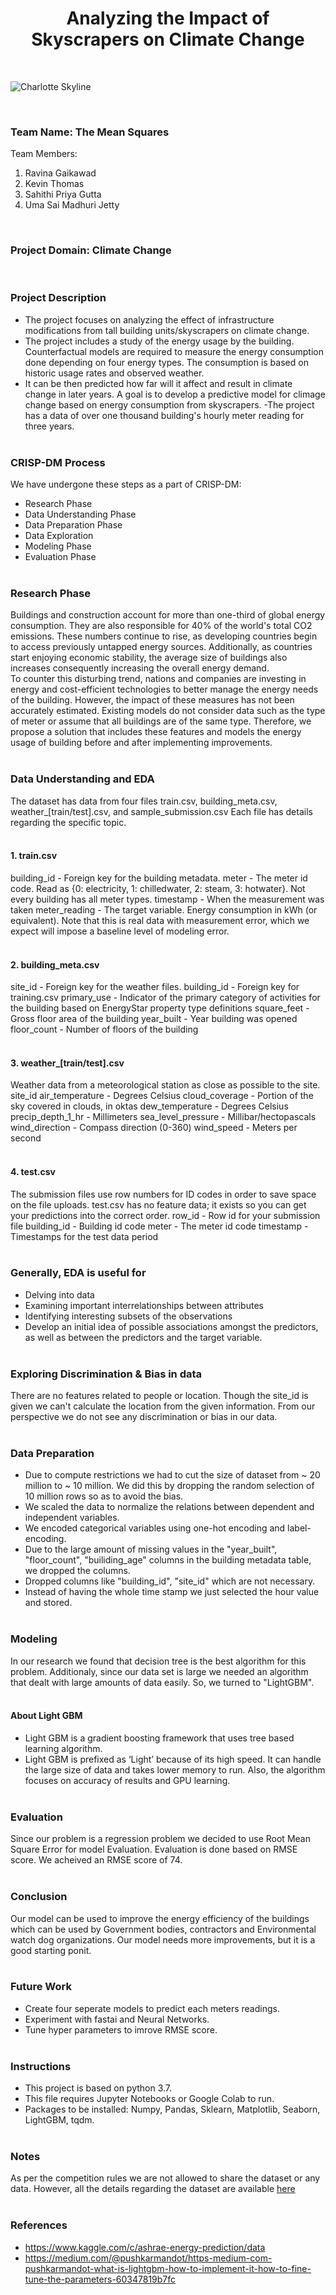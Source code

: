 <h1 align = "center"> Analyzing the Impact of Skyscrapers on Climate Change </h1>

<br/>

![Charlotte Skyline](https://v1019.com/wp-content/uploads/sites/51/2018/01/Charlotte-Skyline.jpg)

<br/>

### Team Name: The Mean Squares

Team Members:
1. Ravina Gaikawad
2. Kevin Thomas
3. Sahithi Priya Gutta
4. Uma Sai Madhuri Jetty

<br/>

### Project Domain: Climate Change

<br/>

### Project Description
- The project focuses on analyzing  the effect of infrastructure modifications from tall building units/skyscrapers on climate change.
- The project includes a study of the energy usage  by the building. Counterfactual models are required to measure the energy consumption done depending on four energy types. The consumption is based on historic usage rates and observed weather.
- It can be then predicted how far will it affect and result in climate change in later years. A goal is to develop a predictive model  for climage change based on energy consumption from skyscrapers.
-The project has a data of over one thousand building's hourly meter reading for three years.<br/><br/>


### CRISP-DM Process
We have undergone these steps as a part of CRISP-DM:
- Research Phase
- Data Understanding Phase
- Data Preparation Phase
- Data Exploration
- Modeling Phase
- Evaluation Phase<br/><br/>


### Research Phase
Buildings and construction account for more than one-third of global energy consumption. They are also responsible for 40% of the world's total CO2 emissions. These numbers continue to rise, as developing countries begin to access previously untapped energy sources. Additionally, as countries start enjoying economic stability, the average size of buildings also increases consequently increasing the overall energy demand.
<br> To counter this disturbing trend, nations and companies are investing in energy and cost-efficient technologies to better manage the energy needs of the building. However, the impact of these measures has not been accurately estimated. Existing models do not consider data such as the type of meter or assume that all buildings are of the same type. Therefore, we propose a solution that includes these features and models the energy usage of building before and after implementing improvements.<br/><br/>
	
	
### Data Understanding and EDA
The dataset has data from four files train.csv, building_meta.csv, weather_[train/test].csv, and sample_submission.csv
Each file has details regarding the specific topic.<br/><br/>


#### 1. train.csv

building_id - Foreign key for the building metadata.
meter - The meter id code. Read as {0: electricity, 1: chilledwater, 2: steam, 3: hotwater}. Not every building has all meter types.
timestamp - When the measurement was taken
meter_reading - The target variable. Energy consumption in kWh (or equivalent). Note that this is real data with measurement error, which we expect will impose a baseline level of modeling error.<br/><br/>


#### 2. building_meta.csv

site_id - Foreign key for the weather files.
building_id - Foreign key for training.csv
primary_use - Indicator of the primary category of activities for the building based on EnergyStar property type definitions
square_feet - Gross floor area of the building
year_built - Year building was opened
floor_count - Number of floors of the building<br/><br/>
	
	
#### 3. weather_[train/test].csv

Weather data from a meteorological station as close as possible to the site.
site_id
air_temperature - Degrees Celsius
cloud_coverage - Portion of the sky covered in clouds, in oktas
dew_temperature - Degrees Celsius
precip_depth_1_hr - Millimeters
sea_level_pressure - Millibar/hectopascals
wind_direction - Compass direction (0-360)
wind_speed - Meters per second<br/><br/>
	
	
#### 4. test.csv

The submission files use row numbers for ID codes in order to save space on the file uploads. test.csv has no feature data; it exists so you can get your predictions into the correct order.
row_id - Row id for your submission file
building_id - Building id code
meter - The meter id code
timestamp - Timestamps for the test data period<br/><br/>
	
	
### Generally, EDA is useful for
- Delving into data
- Examining important interrelationships between attributes
- Identifying interesting subsets of the observations
- Develop an initial idea of possible associations amongst the predictors, as well as between the predictors and the target variable.<br/><br/>


### Exploring Discrimination & Bias in data
There are no features related to people or location. Though the site_id is given we can't calculate the location from the given information. From our perspective we do not see any discrimination or bias in our data.<br/><br/>


### Data Preparation
- Due to compute restrictions we had to cut the size of dataset from ~ 20 million to ~ 10 million. We did this by dropping the random selection of 10 million rows so as to avoid the bias.
- We scaled the data to normalize the relations between dependent and independent variables.
- We encoded categorical variables using one-hot encoding and label-encoding.
- Due to the large amount of missing values in the "year_built", "floor_count", "builiding_age" columns in the building metadata table, we dropped the columns.
- Dropped columns like "building_id", "site_id" which are not necessary.
- Instead of having the whole time stamp we just selected the hour value and stored.<br/><br/>


### Modeling
In our research we found that decision tree is the best algorithm for this problem. Additionaly, since our data set is large we needed an algorithm that dealt with large amounts of data easily. So, we turned to "LightGBM".<br/><br/>


#### About Light GBM
- Light GBM is a gradient boosting framework that uses tree based learning algorithm.
- Light GBM is prefixed as ‘Light’ because of its high speed. It can handle the large size of data and takes lower memory to run. Also, the algorithm focuses on accuracy of results and GPU learning.<br/><br/>


### Evaluation
Since our problem is a regression problem we decided to use Root Mean Square Error for model Evaluation. Evaluation is done based on RMSE score. We acheived an RMSE score of 74.<br/><br/>


### Conclusion
Our model can be used to improve the energy efficiency of the buildings which can be used by Government bodies, contractors and Environmental watch dog organizations. Our model needs more improvements, but it is a good starting ponit.<br/><br/>


### Future Work
- Create four seperate models to predict each meters readings.
- Experiment with fastai and Neural Networks.
- Tune hyper parameters to imrove RMSE score.<br/><br/>


### Instructions
- This project is based on python 3.7.
- This file requires Jupyter Notebooks or Google Colab to run.
- Packages to be installed: Numpy, Pandas, Sklearn, Matplotlib, Seaborn, LightGBM, tqdm.<br/><br/>


### Notes
As per the competition rules we are not allowed to share the dataset or any data. However, all the details regarding the dataset are available [here](https://www.kaggle.com/c/ashrae-energy-prediction/overview)<br/><br/>


### References
- https://www.kaggle.com/c/ashrae-energy-prediction/data
- https://medium.com/@pushkarmandot/https-medium-com-pushkarmandot-what-is-lightgbm-how-to-implement-it-how-to-fine-tune-the-parameters-60347819b7fc
<br/>
